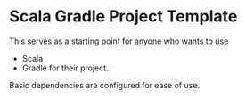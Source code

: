 # Scala Gradle Project Template
This serves as a starting point for anyone who wants to use
- Scala
- Gradle
for their project.

Basic dependencies are configured for ease of use.